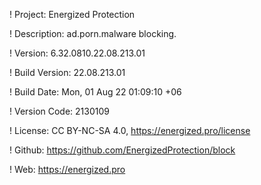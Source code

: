 ! Project: Energized Protection

! Description: ad.porn.malware blocking.

! Version: 6.32.0810.22.08.213.01

! Build Version: 22.08.213.01

! Build Date: Mon, 01 Aug 22 01:09:10 +06

! Version Code: 2130109

! License: CC BY-NC-SA 4.0, https://energized.pro/license

! Github: https://github.com/EnergizedProtection/block

! Web: https://energized.pro
